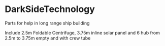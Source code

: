 # DarkSideTechnology
Parts for help in long range ship building

Include 2.5m Foldable Centrifuge, 3.75m inline solar panel and 6 hub from 2.5m to 3.75m empty and with crew tube
